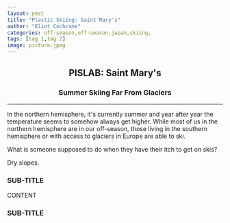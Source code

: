 ```yaml
---
layout: post
title: "Plastic Skiing: Saint Mary's"
author: "Eliot Cochrane"
categories: off-season,off-season,japan,skiing,
tags: [tag 1,tag 2]
image: picture.jpeg
---
```


## <center>PISLAB: Saint Mary's</center>
### <center>Summer Skiing Far From Glaciers</center>

***

In the northern hemisphere, it's currently summer and year after year the temperature seems to somehow always get higher. While most of us in the northern hemisphere are in our off-season, those living in the southern hemisphere or with access to glaciers in Europe are able to ski.

What is someone supposed to do when they have their itch to get on skis?

Dry slopes.

### SUB-TITLE

CONTENT

### SUB-TITLE